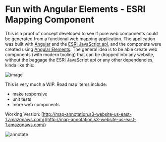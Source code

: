 # Fun with Angular Elements - ESRI Mapping Component  

This is a proof of concept developed to see if pure web components could be generated from a functional web mapping application. The application was built with [Angular](https://angular.io/) and the [ESRI JavaScript api](https://developers.arcgis.com/javascript/latest/), and the componets were created using [Angular Elements](https://angular.io/guide/elements). The general idea is to be able create web components (with modern tooling)  that can be dropped into any website, without the baggage the ESRI JavaScript api or any other dependencies, kinda like this:

![image](https://user-images.githubusercontent.com/2328959/198187452-3d97551b-aab3-44c8-b8e4-95f4e7ef6d4e.png)

This is very much a WIP. Road map items include:
- make responsive 
- unit tests
- more web components


Working Version: [http://map-annotation.s3-website-us-east-1.amazonaws.com/](http://map-annotation.s3-website-us-east-1.amazonaws.com/)

![annotate](https://user-images.githubusercontent.com/2328959/198191120-15965cec-d215-4aac-afab-3053901421ea.gif)


